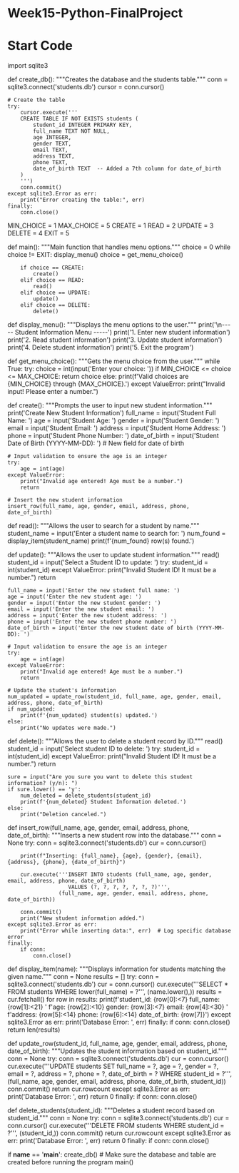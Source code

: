 # Week15-Python-FinalProject

# Start Code

import sqlite3


def create_db():
    """Creates the database and the students table."""
    conn = sqlite3.connect('students.db')
    cursor = conn.cursor()

    # Create the table
    try:
        cursor.execute('''
        CREATE TABLE IF NOT EXISTS students (
            student_id INTEGER PRIMARY KEY,
            full_name TEXT NOT NULL,
            age INTEGER,
            gender TEXT,
            email TEXT,
            address TEXT,
            phone TEXT,
            date_of_birth TEXT  -- Added a 7th column for date_of_birth
        )
        ''')
        conn.commit()
    except sqlite3.Error as err:
        print("Error creating the table:", err)
    finally:
        conn.close()


MIN_CHOICE = 1
MAX_CHOICE = 5
CREATE = 1
READ = 2
UPDATE = 3
DELETE = 4
EXIT = 5


def main():
    """Main function that handles menu options."""
    choice = 0
    while choice != EXIT:
        display_menu()
        choice = get_menu_choice()

        if choice == CREATE:
            create()
        elif choice == READ:
            read()
        elif choice == UPDATE:
            update()
        elif choice == DELETE:
            delete()


def display_menu():
    """Displays the menu options to the user."""
    print('\n----- Student Information Menu -----')
    print('1. Enter new student information')
    print('2. Read student information')
    print('3. Update student information')
    print('4. Delete student information')
    print('5. Exit the program')


def get_menu_choice():
    """Gets the menu choice from the user."""
    while True:
        try:
            choice = int(input('Enter your choice: '))
            if MIN_CHOICE <= choice <= MAX_CHOICE:
                return choice
            else:
                print(f'Valid choices are {MIN_CHOICE} through {MAX_CHOICE}.')
        except ValueError:
            print("Invalid input! Please enter a number.")


def create():
    """Prompts the user to input new student information."""
    print('Create New Student Information')
    full_name = input('Student Full Name: ')
    age = input('Student Age: ')
    gender = input('Student Gender: ')
    email = input('Student Email: ')
    address = input('Student Home Address: ')
    phone = input('Student Phone Number: ')
    date_of_birth = input('Student Date of Birth (YYYY-MM-DD): ')  # New field for date of birth

    # Input validation to ensure the age is an integer
    try:
        age = int(age)
    except ValueError:
        print("Invalid age entered! Age must be a number.")
        return

    # Insert the new student information
    insert_row(full_name, age, gender, email, address, phone, date_of_birth)


def read():
    """Allows the user to search for a student by name."""
    student_name = input('Enter a student name to search for: ')
    num_found = display_item(student_name)
    print(f'{num_found} row(s) found.')


def update():
    """Allows the user to update student information."""
    read()
    student_id = input('Select a Student ID to update: ')
    try:
        student_id = int(student_id)
    except ValueError:
        print("Invalid Student ID! It must be a number.")
        return

    full_name = input('Enter the new student full name: ')
    age = input('Enter the new student age: ')
    gender = input('Enter the new student gender: ')
    email = input('Enter the new student email: ')
    address = input('Enter the new student address: ')
    phone = input('Enter the new student phone number: ')
    date_of_birth = input('Enter the new student date of birth (YYYY-MM-DD): ')

    # Input validation to ensure the age is an integer
    try:
        age = int(age)
    except ValueError:
        print("Invalid age entered! Age must be a number.")
        return

    # Update the student's information
    num_updated = update_row(student_id, full_name, age, gender, email, address, phone, date_of_birth)
    if num_updated:
        print(f'{num_updated} student(s) updated.')
    else:
        print("No updates were made.")


def delete():
    """Allows the user to delete a student record by ID."""
    read()
    student_id = input('Select student ID to delete: ')
    try:
        student_id = int(student_id)
    except ValueError:
        print("Invalid Student ID! It must be a number.")
        return

    sure = input("Are you sure you want to delete this student information? (y/n): ")
    if sure.lower() == 'y':
        num_deleted = delete_students(student_id)
        print(f'{num_deleted} Student Information deleted.')
    else:
        print("Deletion canceled.")


def insert_row(full_name, age, gender, email, address, phone, date_of_birth):
    """Inserts a new student row into the database."""
    conn = None
    try:
        conn = sqlite3.connect('students.db')
        cur = conn.cursor()

        
        print(f"Inserting: {full_name}, {age}, {gender}, {email}, {address}, {phone}, {date_of_birth}")

        cur.execute('''INSERT INTO students (full_name, age, gender, email, address, phone, date_of_birth)
                       VALUES (?, ?, ?, ?, ?, ?, ?)''',
                    (full_name, age, gender, email, address, phone, date_of_birth))

        conn.commit()
        print("New student information added.")
    except sqlite3.Error as err:
        print("Error while inserting data:", err)  # Log specific database error
    finally:
        if conn:
            conn.close()


def display_item(name):
    """Displays information for students matching the given name."""
    conn = None
    results = []
    try:
        conn = sqlite3.connect('students.db')
        cur = conn.cursor()
        cur.execute('''SELECT * FROM students WHERE lower(full_name) = ?''', (name.lower(),))
        results = cur.fetchall()
        for row in results:
            print(f'student_id: {row[0]:<7} full_name: {row[1]:<21} '
                  f'age: {row[2]:<10} gender: {row[3]:<7} email: {row[4]:<30} '
                  f'address: {row[5]:<14} phone: {row[6]:<14} date_of_birth: {row[7]}')
    except sqlite3.Error as err:
        print('Database Error: ', err)
    finally:
        if conn:
            conn.close()
    return len(results)


def update_row(student_id, full_name, age, gender, email, address, phone, date_of_birth):
    """Updates the student information based on student_id."""
    conn = None
    try:
        conn = sqlite3.connect('students.db')
        cur = conn.cursor()
        cur.execute('''UPDATE students
                       SET full_name = ?, age = ?, gender = ?, email = ?, address = ?, phone = ?, date_of_birth = ?
                       WHERE student_id = ?''',
                    (full_name, age, gender, email, address, phone, date_of_birth, student_id))
        conn.commit()
        return cur.rowcount
    except sqlite3.Error as err:
        print('Database Error: ', err)
        return 0
    finally:
        if conn:
            conn.close()


def delete_students(student_id):
    """Deletes a student record based on student_id."""
    conn = None
    try:
        conn = sqlite3.connect('students.db')
        cur = conn.cursor()
        cur.execute('''DELETE FROM students WHERE student_id = ?''', (student_id,))
        conn.commit()
        return cur.rowcount
    except sqlite3.Error as err:
        print('Database Error: ', err)
        return 0
    finally:
        if conn:
            conn.close()


if __name__ == '__main__':
    create_db()  # Make sure the database and table are created before running the program
    main()
